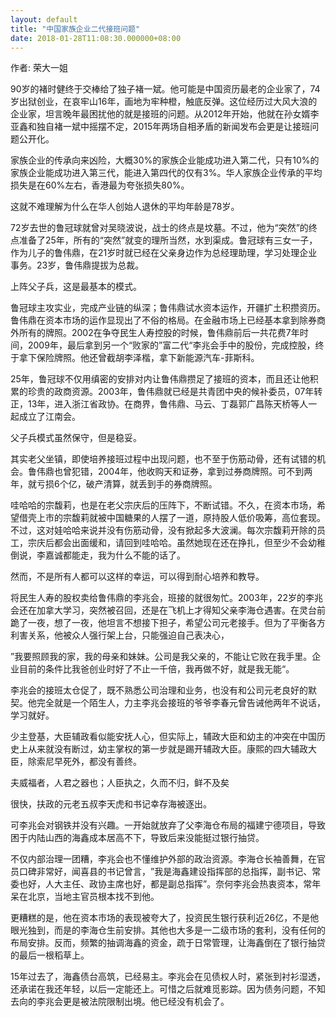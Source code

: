 ```yaml
---
layout: default
title: "中国家族企业二代接班问题"
date: 2018-01-28T11:08:30.000000+08:00
---
```


作者: 荣大一姐

90岁的褚时健终于交棒给了独子褚一斌。他可能是中国资历最老的企业家了，74岁出狱创业，在哀牢山16年，画地为牢种橙，触底反弹。这位经历过大风大浪的企业家，坦言晚年最困扰他的就是接班的问题。从2012年开始，他就在孙女婿李亚鑫和独自褚一斌中摇摆不定，2015年两场自相矛盾的新闻发布会更是让接班问题公开化。

家族企业的传承向来凶险，大概30%的家族企业能成功进入第二代，只有10%的家族企业能成功进入第三代，能进入第四代的仅有3%。华人家族企业传承的平均损失是在60%左右，香港最为夸张损失80%。

这就不难理解为什么在华人创始人退休的平均年龄是78岁。

72岁去世的鲁冠球就曾对吴晓波说，战士的终点是坟墓。不过，他为‌‌“突然‌‌”的终点准备了25年，所有的‌‌“突然‌‌”就变的理所当然，水到渠成。鲁冠球有三女一子，作为儿子的鲁伟鼎，在21岁时就已经在父亲身边作为总经理助理，学习处理企业事务。23岁，鲁伟鼎提拔为总裁。

上阵父子兵，这是最基本的模式。

鲁冠球主攻实业，完成产业链的纵深；鲁伟鼎试水资本运作，开疆扩土积攒资历。鲁伟鼎在资本市场的运作显现出了不俗的格局。在金融市场上已经基本拿到除券商外所有的牌照。2002在争夺民生人寿控股的时候，鲁伟鼎前后一共花费7年时间，2009年，最后拿到另一个‌‌“败家的‌‌”富二代‌‌“李兆会手中的股份，完成控股，终于拿下保险牌照。他还曾截胡李泽楷，拿下新能源汽车-菲斯科。

25年，鲁冠球不仅用缜密的安排对内让鲁伟鼎攒足了接班的资本，而且还让他积累的珍贵的政商资源。2003年，鲁伟鼎就已经是共青团中央的候补委员，07年转正，13年，进入浙江省政协。在商界，鲁伟鼎、马云、丁磊郭广昌陈天桥等人一起成立了江南会。

父子兵模式虽然保守，但是稳妥。

其实老父坐镇，即使培养接班过程中出现问题，也不至于伤筋动骨，还有试错的机会。鲁伟鼎也曾犯错，2004年，他收购天和证券，拿到过券商牌照。可不到两年，就亏损6个亿，破产清算，就丢到手的券商牌照。

哇哈哈的宗馥莉，也是在老父宗庆后的压阵下，不断试错。不久，在资本市场，希望借壳上市的宗馥莉就被中国糖果的人摆了一道，原持股人低价吸筹，高位套现。不过，这对娃哈哈来说并没有伤筋动骨，没有掀起多大波澜。每次宗馥莉开除的员工，宗庆后都会出面缓和，请回到哇哈哈。虽然她现在还在挣扎，但至少不会幼稚倒说，李嘉诚都能走，我为什么不能的话了。

然而，不是所有人都可以这样的幸运，可以得到耐心培养和教导。

将民生人寿的股权卖给鲁伟鼎的李兆会，班接的就很匆忙。2003年，22岁的李兆会还在加拿大学习，突然被召回，还是在飞机上才得知父亲李海仓遇害。在灵台前跪了一夜，想了一夜，他坦言不想接下担子，希望公司元老接手。但为了平衡各方利害关系，他被众人强行架上台，只能强迫自己表决心，

‌‌”我要照顾我的家，我的母亲和妹妹。公司是我父亲的，不能让它败在我手里。企业目前的条件比我爸创业时好了不止一千倍，我再做不好，就是我无能‌‌“。

李兆会的接班太仓促了，既不熟悉公司治理和业务，也没有和公司元老良好的默契。他完全就是一个陌生人，力主李兆会接班的爷爷李春元曾告诫他两年不说话，学习就好。

少主登基，大臣辅政看似能安抚人心，但实际上，辅政大臣和幼主的冲突在中国历史上从来就没有断过，幼主掌权的第一步就是踢开辅政大臣。康熙的四大辅政大臣，除索尼早死外，都没有善终。

夫威福者，人君之器也；人臣执之，久而不归，鲜不及矣

很快，扶政的元老五叔李天虎和书记幸存海被逐出。

可李兆会对钢铁并没有兴趣。一开始就放弃了父李海仓布局的福建宁德项目，导致困于内陆山西的海鑫成本居高不下，导致后来没能挺过银行抽贷。

不仅内部治理一团糟，李兆会也不懂维护外部的政治资源。李海仓长袖善舞，在官员口碑非常好，闻喜县的书记曾言，‌‌”我是海鑫建设指挥部的总指挥，副书记、常委也好，人大主任、政协主席也好，都是副总指挥‌”。奈何李兆会热衷资本，常年呆在北京，当地主官员根本找不到他。

更糟糕的是，他在资本市场的表现被夸大了，投资民生银行获利近26亿，不是他眼光独到，而是的李海仓生前安排。其他也大多是一二级市场的套利，没有任何的布局安排。反而，频繁的抽调海鑫的资金，疏于日常管理，让海鑫倒在了银行抽贷的最后一根稻草上。

15年过去了，海鑫债台高筑，已经易主。李兆会在见债权人时，紧张到衬衫湿透，还承诺在我还年轻，以后一定能还上。可惜之后就难觅影踪。因为债务问题，不知去向的李兆会更是被法院限制出境。他已经没有机会了。

